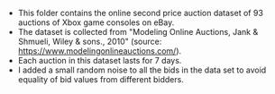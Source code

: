 - This folder contains the online second price auction dataset of 93 auctions of Xbox game consoles on eBay.
- The dataset is collected from "Modeling Online Auctions, Jank & Shmueli, Wiley & sons., 2010" (source: https://www.modelingonlineauctions.com/).
- Each auction in this dataset lasts for 7 days.
- I added a small random noise to all the bids in the data set to avoid equality of bid values from different bidders.
